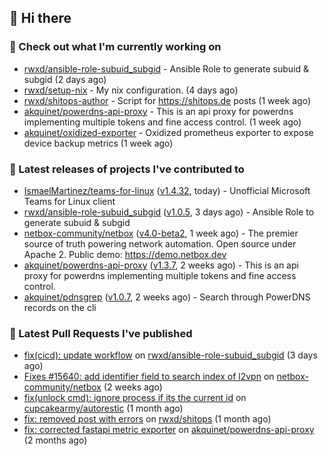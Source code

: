 ## 👋 Hi there

### 👷 Check out what I'm currently working on


- [rwxd/ansible-role-subuid_subgid](https://github.com/rwxd/ansible-role-subuid_subgid) - Ansible Role to generate subuid &amp; subgid (2 days ago)
- [rwxd/setup-nix](https://github.com/rwxd/setup-nix) - My nix configuration. (4 days ago)
- [rwxd/shitops-author](https://github.com/rwxd/shitops-author) - Script for https://shitops.de posts (1 week ago)
- [akquinet/powerdns-api-proxy](https://github.com/akquinet/powerdns-api-proxy) - This is an api proxy for powerdns implementing multiple tokens and fine access control. (1 week ago)
- [akquinet/oxidized-exporter](https://github.com/akquinet/oxidized-exporter) - Oxidized prometheus exporter to expose device backup metrics (1 week ago)

### 🔭 Latest releases of projects I've contributed to


- [IsmaelMartinez/teams-for-linux](https://github.com/IsmaelMartinez/teams-for-linux) ([v1.4.32](https://github.com/IsmaelMartinez/teams-for-linux/releases/tag/v1.4.32), today) - Unofficial Microsoft Teams for Linux client
- [rwxd/ansible-role-subuid_subgid](https://github.com/rwxd/ansible-role-subuid_subgid) ([v1.0.5](https://github.com/rwxd/ansible-role-subuid_subgid/releases/tag/v1.0.5), 3 days ago) - Ansible Role to generate subuid &amp; subgid
- [netbox-community/netbox](https://github.com/netbox-community/netbox) ([v4.0-beta2](https://github.com/netbox-community/netbox/releases/tag/v4.0-beta2), 1 week ago) - The premier source of truth powering network automation. Open source under Apache 2. Public demo: https://demo.netbox.dev
- [akquinet/powerdns-api-proxy](https://github.com/akquinet/powerdns-api-proxy) ([v1.3.7](https://github.com/akquinet/powerdns-api-proxy/releases/tag/v1.3.7), 2 weeks ago) - This is an api proxy for powerdns implementing multiple tokens and fine access control.
- [akquinet/pdnsgrep](https://github.com/akquinet/pdnsgrep) ([v1.0.7](https://github.com/akquinet/pdnsgrep/releases/tag/v1.0.7), 2 weeks ago) - Search through PowerDNS records on the cli

### 🔨 Latest Pull Requests I've published


- [fix(cicd): update workflow](https://github.com/rwxd/ansible-role-subuid_subgid/pull/72) on [rwxd/ansible-role-subuid_subgid](https://github.com/rwxd/ansible-role-subuid_subgid) (3 days ago)
- [Fixes #15640: add identifier field to search index of l2vpn](https://github.com/netbox-community/netbox/pull/15673) on [netbox-community/netbox](https://github.com/netbox-community/netbox) (2 weeks ago)
- [fix(unlock cmd): ignore process if its the current id](https://github.com/cupcakearmy/autorestic/pull/360) on [cupcakearmy/autorestic](https://github.com/cupcakearmy/autorestic) (1 month ago)
- [fix: removed post with errors](https://github.com/rwxd/shitops/pull/7) on [rwxd/shitops](https://github.com/rwxd/shitops) (1 month ago)
- [fix: corrected fastapi metric exporter](https://github.com/akquinet/powerdns-api-proxy/pull/37) on [akquinet/powerdns-api-proxy](https://github.com/akquinet/powerdns-api-proxy) (2 months ago)
